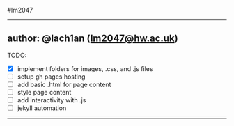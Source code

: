 #lm2047

---
author: @lach1an (lm2047@hw.ac.uk)
---
TODO:
  - [x] implement folders for images, .css, and .js files
  - [ ] setup gh pages hosting
  - [ ] add basic .html for page content
  - [ ] style page content
  - [ ] add interactivity with .js
  - [ ] jekyll automation
---
